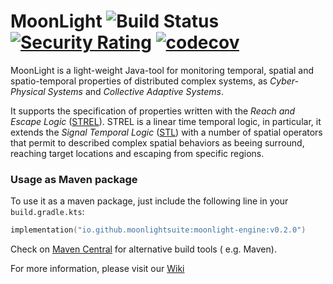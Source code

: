 # MoonLight ![Build Status](https://github.com/MoonLightSuite/MoonLight/actions/workflows/build.yml/badge.svg) [![Security Rating](https://sonarcloud.io/api/project_badges/measure?project=MoonLightSuite_MoonLight&metric=security_rating)](https://sonarcloud.io/summary/new_code?id=MoonLightSuite_MoonLight) [![codecov](https://codecov.io/gh/MoonLightSuite/MoonLight/branch/master/graph/badge.svg)](https://codecov.io/gh/MoonLightSuite/MoonLight)

MoonLight is a light-weight Java-tool for monitoring temporal, spatial and spatio-temporal properties of distributed complex systems, as *Cyber-Physical Systems* and *Collective Adaptive Systems*.

It supports the specification of properties written with the *Reach and Escape Logic* ([STREL](https://dl.acm.org/citation.cfm?id=3127050)). STREL is a linear time temporal logic, in particular, it extends the *Signal Temporal Logic*
 ([STL](https://link.springer.com/chapter/10.1007/978-3-642-15297-9_9)) with a number of spatial operators that permit to described complex spatial behaviors as beeing surround, reaching  target locations and escaping from specific regions. 
<!-- The monitoring procedure is done with respect a single spatio-temporal trajecotry. Given a spatial configuration, a trajectory and a property the tool returns a spatio-temporal signal that describes the satisfaction of the property in each location and at each time.
The tool supports two type of semantics (satisfaction), the Boolean and the quantitative semantics.
Choosing the Boolean semantics the tool returns a Boolean satisfaction signal, that tells at each time in each location if the trajectory satisfies or not the property, choosing instead the Quantitative semantics the tool returns a real-value signal that corresponds to the value of satisfaction of the property.
-->

### Usage as Maven package

To use it as a maven package, just include the following line in your `build.gradle.kts`:

```kts
implementation("io.github.moonlightsuite:moonlight-engine:v0.2.0")
```

Check on [Maven Central](https://central.sonatype.com/artifact/io.github.moonlightsuite/moonlight-engine/) for alternative build tools (
e.g. Maven).

For more information, please visit our [Wiki](https://github.com/MoonLightSuite/MoonLight/wiki) 
